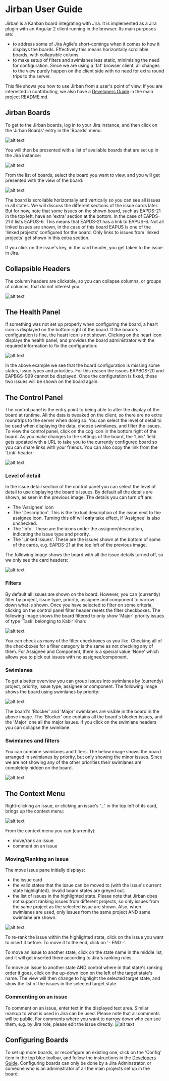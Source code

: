 # Jirban User Guide
Jirban is a Kanban board integrating with Jira. It is implemented as a Jira plugin with an Angular 2 client running in the browser. Its main purposes are: 
* to address some of Jira Agile's short-comings when it comes to how it displays the boards. Effectively this means horizontally scrollable boards, with collapsible colums.
* to make setup of filters and swimlanes less static, minimising the need for configuration. Since we are using a 'fat' browser client, all changes to the view purely happen on the client side with no need for extra round trips to the server.
 
This file shows you how to use Jirban from a user's point of view. If you are interested in contributing, we also have a [Developers Guide](https://github.com/jirban/jirban-jira) in the main project README.md.

## Jirban Boards
To get to the Jirban boards, log in to your Jira instance, and then click on the 'Jirban Boards' entry in the 'Boards' menu:

![alt text](https://raw.githubusercontent.com/kabir/jirban-jira/master/userguide/images/10-Menu.png)

You will then be presented with a list of available boards that are set up in the Jira instance:

![alt text](https://raw.githubusercontent.com/kabir/jirban-jira/master/userguide/images/20-BoardsList.png)

From the list of boards, select the board you want to view, and you will get presented with the view of the board:

![alt text](https://raw.githubusercontent.com/kabir/jirban-jira/master/userguide/images/30-BoardPlain.png)

The board is scrollable horizontally and vertically so you can see all issues in all states. We will discuss the different sections of the issue cards later. But for now, note that some issues on the shown board, such as EAPDS-21 in the top left, have an 'extra' section at the bottom. In the case of EAPDS-21 it lists EAPUS-6. This means that EAPDS-21 has a link to EAPUS-6. Not all linked issues are shown, in the case of this board EAPUS is one of the 'linked projects' configured for the board. Only links to issues from 'linked projects' get shown in this extra section.

If you click on the issue's key, in the card header, you get taken to the issue in Jira.

## Collapsible Headers
The column headers are clickable, so you can collapse columns, or groups of columns, that do not interest you:

![alt text](https://raw.githubusercontent.com/kabir/jirban-jira/master/userguide/images/40-BoardCollapsedColumns.png)

## The Health Panel
If something was not set up properly when configuring the board, a heart icon is displayed on the bottom right of the board. If the board's configuration is fine, the heart icon is not shown. Clicking on the heart icon displays the health panel, and provides the board administrator with the required information to fix the configuration:

![alt text](https://raw.githubusercontent.com/kabir/jirban-jira/master/userguide/images/50-Health.png)

In the above example we see that the board configuration is missing some states, issue types and priorities. For this reason the issues EAPBGS-20 and EAPBGS-999 cannot be displayed. Once the configuration is fixed, these two issues will be shown on the board again.

## The Control Panel
The control panel is the entry point to being able to alter the display of the board at runtime. All the data is tweaked on the client, so there are no extra roundtrips to the server when doing so. You can select the level of detail to be used when displaying the data, choose swimlanes, and filter the issues. To view the control panel, click on the cog icon in the bottom right of the board. As you make changes to the settings of the board, the 'Link' field gets updated with a URL to take you to the currently configured board so you can share links with your friends. You can also copy the link from the 'Link' header:

![alt text](https://raw.githubusercontent.com/kabir/jirban-jira/master/userguide/images/60-ControlPanel.png)

### Level of detail
In the issue detail section of the control panel you can select the level of detail to use displaying the board's issues. By default all the details are shown, as seen in the previous image. The details you can turn off are:

* The 'Assignee' icon
* The 'Description'. This is the textual description of the issue next to the assignee icon. Turning this off will __only__ take effect, if 'Assignee' is also unchecked.
* The 'Info'. These are the icons under the assignee/description, indicating the issue type and priority.
* The 'Linked Issues'. These are the issues shown at the bottom of some of the cards, e.g. EAPDS-21 at the top left of the previous image.

The following image shows the board with all the issue details turned off, so we only see the card headers:

![alt text](https://raw.githubusercontent.com/kabir/jirban-jira/master/userguide/images/70-IssueDetail.png)

### Filters
By default all issues are shown on the board. However, you can (currently) filter by project, issue type, priority, assignee and component to narrow down what is shown. Once you have selected to filter on some criteria, clicking on the control panel filter header resets the filter checkboxes. The following image shows the board filtered to only show 'Major' priority issues of type 'Task' belonging to Kabir Khan:

![alt text](https://raw.githubusercontent.com/kabir/jirban-jira/master/userguide/images/80-Filters.png)

You can check as many of the filter checkboxes as you like. Checking all of the checkboxes for a filter category is the same as not checking any of them. For Assignee and Component, there is a special value 'None' which allows you to pick out issues with no assignee/component.

### Swimlanes
To get a better overview you can group issues into swimlanes by (currently) project, priority, issue type, assignee or component. The following image shows the board using swimlanes by priority:

![alt text](https://raw.githubusercontent.com/kabir/jirban-jira/master/userguide/images/90-Swimlanes.png)

The board's 'Blocker' and 'Major' swimlanes are visible in the board in the above image. The 'Blocker' one contains all the board's blocker issues, and the 'Major' one all the major issues. If you click on the swimlane headers you can collapse the swimlane.

### Swimlanes and filters
You can combine swimlanes and filters. The below image shows the board arranged in swimlanes by priority, but only showing the minor issues. Since we are not showing any of the other priorities their swimlanes are completely hidden on the board.

![alt text](https://raw.githubusercontent.com/kabir/jirban-jira/master/userguide/images/100-SwimlaneAndFilters.png)

## The Context Menu
Right-clicking an issue, or clicking an issue's '...' in the top left of its card, brings up the context menu:

![alt text](https://raw.githubusercontent.com/kabir/jirban-jira/master/userguide/images/110-ContextMenu.png)

From the context menu you can (currently):
* move/rank an issue
* comment on an issue

### Moving/Ranking an issue
The move issue pane initially displays:
* the issue card
* the valid states that the issue can be moved to (with the issue's current state highlighted). Invalid board states are greyed out.
* the list of issues in the highlighted state. Please note that Jirban does not support ranking issues from different projects, so only issues from the same project as the selected issue are shown. Also, when swimlanes are used, only issues from the same project AND same swimlane are shown.

![alt text](https://raw.githubusercontent.com/kabir/jirban-jira/master/userguide/images/120-MoveMenu.png)

To re-rank the issue within the highlighted state, click on the issue you want to insert it before. To move it to the end, click on '- END -'.

To move an issue to another state, click on the state name in the middle list, and it will get inserted there according to Jira's ranking rules.

To move an issue to another state AND control where in that state's ranking order it goes, click on the up-down icon on the left of the target state's name. The view will then change to highlight the selected target state, and show the list of the issues in the selected target state.

### Commenting on an issue
To comment on an issue, enter text in the displayed text area. Similar markup to what is used in Jira can be used. Please note that all comments will be public. For comments where you want to narrow down who can see them, e.g. by Jira role, please edit the issue directly.
![alt text](https://raw.githubusercontent.com/kabir/jirban-jira/master/userguide/images/130-Comment.png)

## Configuring Boards
To set up more boards, or reconfigure an existing one, click on the 'Config' item in the top blue toolbar, and follow the instructions in the [Developers Guide](https://github.com/jirban/jirban-jira). Configuring boards can only be done by a Jira Adminstrator, or someone who is an administrator of all the main projects set up in the board.
